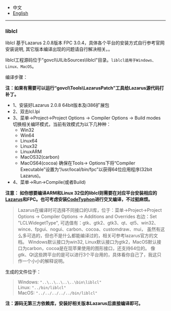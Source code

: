 
* 中文   
* [English](README.en-US.md)   

----  

### liblcl 

liblcl 基于Lazarus 2.0.8版本 FPC 3.0.4，具体各个平台的安装方式自行参考官网安装说明, 其它版本编译出现的问题请自行解决相关。。

liblcl工程源码位于"govcl\UILibSources\liblcl"目录。`liblcl适用于Windows、Linux、MacOS`。       

编译步骤：  

**注：如果有需要可以运行“govcl\Tools\LazarusPatch”工具给Lazarus源代码打补丁。**     

* 1、安装好Lazarus 2.0.8 64bit版本及i386扩展包   
* 2、双击lcl.lpi  
* 3、菜单->Project->Project Options -> Compiler Options -> Build modes 切换相关编环模式，当前有效模式为以下几种种：   
   * Win32  
   * Win64  
   * Linux64  
   * Linux32
   * LinuxARM           
   * MacOS32(carbon)
   * MacOS64(cocoa) 确保在Tools-> Options下将“Compiler Executable”设置为“/usr/local/bin/fpc”以获得64位应用程序(32bit Lazarus)。 
* 4、菜单->Run->Compile(或者Build)  

**注意： 如你想要编译ARM和Linux 32位的liblcl则需要在对应平台安装相应的[Lazarus](http://www.lazarus-ide.org/)和FPC。也可考虑安装[CodeTyphon](http://www.pilotlogic.com/sitejoom/index.php/codetyphon)进行交叉编译，不过挺麻烦。**

> Lazarus在编译时可选择不同接口的UI库，位于：菜单->Project->Project Options -> Compiler Options -> Additions and Overrides 右边：Set "LCLWidegetType", 可选值有：gtk、gtk2、gtk3、qt、qt5、win32、wince、fpgui、nogui、carbon、cocoa、customdraw、mui， 虽然有这么多可选的，但也不是什么都能编译过的，相关可参考lazarus官方的文档。 Windows默认接口为win32, Linux默认接口为gtk2，MacOS默认接口为carbon，cocoa是在现苹果使用的图形接口，还支持64位的。 像gtk、Qt这些跨平台的是可以进行3个平台用的，具体看你自己了，我这只作一个小小的解释说明。    

生成的文件位于：  

> Windows: `"..\..\..\..\..\bin\liblcl"`     
> Linux: `"../bin/liblcl"`  
> MacOS: `"../../../../../bin/liblcl"`

**注：源码无第三方依赖库，安装好相关版本Lazarus后直接编译即可。**  